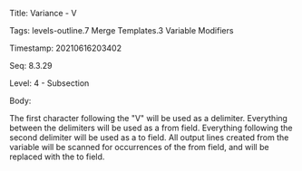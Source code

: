 Title:  Variance - V

Tags:   levels-outline.7 Merge Templates.3 Variable Modifiers

Timestamp: 20210616203402

Seq:    8.3.29

Level:  4 - Subsection

Body: 

The first character following the "V" will be used as a delimiter. Everything between the delimiters will be used as a from field. Everything following the second delimiter will be used as a to field. All output lines created from the variable will be scanned for occurrences of the from field, and will be replaced with the to field.

